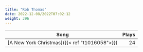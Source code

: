 ```yaml
---
title: "Rob Thomas"
date: 2022-12-08/2022T07:02:12
weight: 396
---
```




 Song | Plays 
----- | -----:
[A New York Christmas]({{< ref "t1016058">}}) | 24
